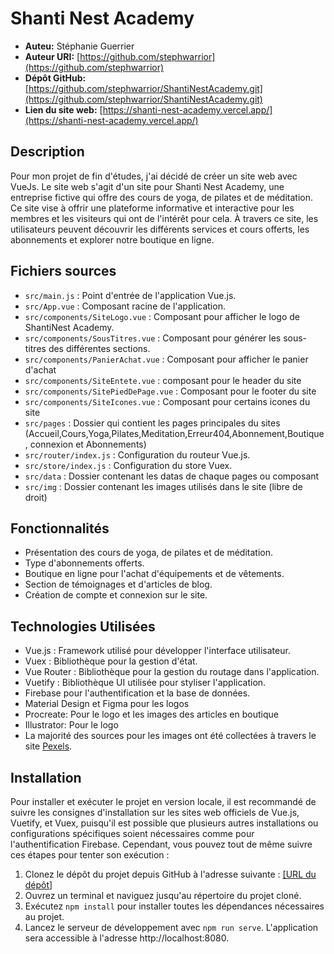 # Shanti Nest Academy

- **Auteu:** Stéphanie Guerrier
- **Auteur URI:** [https://github.com/stephwarrior](https://github.com/stephwarrior)
- **Dépôt GitHub:** [https://github.com/stephwarrior/ShantiNestAcademy.git](https://github.com/stephwarrior/ShantiNestAcademy.git)
- **Lien du site web:** [https://shanti-nest-academy.vercel.app/](https://shanti-nest-academy.vercel.app/)

## Description

Pour mon projet de fin d'études, j'ai décidé de créer un site web avec VueJs. Le site web s'agit d'un site pour Shanti Nest Academy, une entreprise fictive qui offre des cours de yoga, de pilates et de méditation. Ce site vise à offrir une plateforme informative et interactive pour les membres et les visiteurs qui ont de l'intérêt pour cela. À travers ce site, les utilisateurs peuvent découvrir les différents services et cours offerts, les abonnements et explorer notre boutique en ligne.

## Fichiers sources

- `src/main.js` : Point d'entrée de l'application Vue.js.
- `src/App.vue` : Composant racine de l'application.
- `src/components/SiteLogo.vue` : Composant pour afficher le logo de ShantiNest Academy.
- `src/components/SousTitres.vue` : Composant pour générer les sous-titres des différentes sections.
- `src/components/PanierAchat.vue` : Composant pour afficher le panier d'achat
- `src/components/SiteEntete.vue` : composant pour le header du site
- `src/components/SitePiedDePage.vue` : Composant pour le footer du site
- `src/components/SiteIcones.vue` : Composant pour certains icones du site
- `src/pages` : Dossier qui contient les pages principales du sites (Accueil,Cours,Yoga,Pilates,Meditation,Erreur404,Abonnement,Boutique, connexion et Abonnements)
- `src/router/index.js` : Configuration du routeur Vue.js.
- `src/store/index.js` : Configuration du store Vuex.
- `src/data` : Dossier contenant les datas de chaque pages ou composant
- `src/img` : Dossier contenant les images utilisés dans le site (libre de droit)

## Fonctionnalités

- Présentation des cours de yoga, de pilates et de méditation.
- Type d'abonnements offerts.
- Boutique en ligne pour l'achat d'équipements et de vêtements.
- Section de témoignages et d'articles de blog.
- Création de compte et connexion sur le site.

## Technologies Utilisées

- Vue.js : Framework utilisé pour développer l'interface utilisateur.
- Vuex : Bibliothèque pour la gestion d'état.
- Vue Router : Bibliothèque pour la gestion du routage dans l'application.
- Vuetify : Bibliothèque UI utilisée pour styliser l'application.
- Firebase pour l'authentification et la base de données.
- Material Design et Figma pour les logos
- Procreate: Pour le logo et les images des articles en boutique
- Illustrator: Pour le logo
- La majorité des sources pour les images ont été collectées à travers le site [Pexels](https://www.pexels.com/fr-fr/).

## Installation

Pour installer et exécuter le projet en version locale, il est recommandé de suivre les consignes d'installation sur les sites web officiels de Vue.js, Vuetify, et Vuex, puisqu'il est possible que plusieurs autres installations ou configurations spécifiques soient nécessaires comme pour l'authentification Firebase. Cependant, vous pouvez tout de même suivre ces étapes pour tenter son exécution :

1. Clonez le dépôt du projet depuis GitHub à l'adresse suivante : [\[URL du dépôt\]](https://github.com/stephwarrior/ShantiNestAcademy.git)
2. Ouvrez un terminal et naviguez jusqu'au répertoire du projet cloné.
3. Exécutez `npm install` pour installer toutes les dépendances nécessaires au projet.
4. Lancez le serveur de développement avec `npm run serve`. L'application sera accessible à l'adresse http://localhost:8080.
